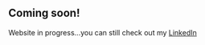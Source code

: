 ## Coming soon!

Website in progress...you can still check out my [LinkedIn](https://www.linkedin.com/in/faizan-sayeed-944b1b144/)
